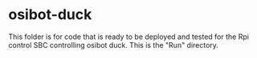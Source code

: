 # osibot-duck

This folder is for code that is ready to be deployed and tested for the Rpi control SBC controlling osibot duck.
This is the "Run" directory.
